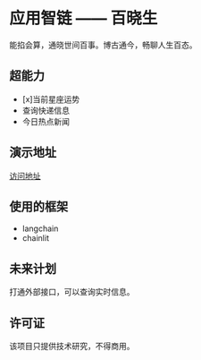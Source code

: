 # 应用智链 —— 百晓生

能掐会算，通晓世间百事。博古通今，畅聊人生百态。

## 超能力

- [x]当前星座运势
- 查询快递信息
- 今日热点新闻

## 演示地址

[访问地址](https://beston.appchain.ai)

## 使用的框架

- langchain
- chainlit

## 未来计划

打通外部接口，可以查询实时信息。

## 许可证

该项目只提供技术研究，不得商用。
